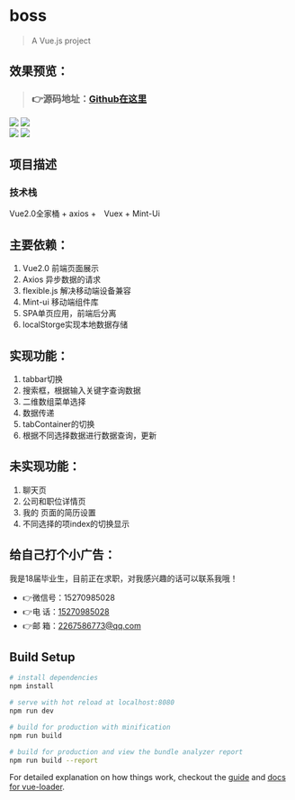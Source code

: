 
# boss

> A Vue.js project

## 效果预览：
>### 👉源码地址：[Github在这里]()
![](https://github.com/carolineLH/boss/blob/master/GIF5.gif)
![](https://github.com/carolineLH/boss/blob/master/GIF2.gif)<br>
![](https://github.com/carolineLH/boss/blob/master/GIF3.gif)
![](https://github.com/carolineLH/boss/blob/master/GIF4.gif)<br>

## 项目描述
### 技术栈
Vue2.0全家桶 + axios +　Vuex +  Mint-Ui 

## 主要依赖：
1. Vue2.0 前端页面展示
2. Axios 异步数据的请求
3. flexible.js 解决移动端设备兼容
4. Mint-ui 移动端组件库
5. SPA单页应用，前端后分离
6. localStorge实现本地数据存储

## 实现功能：
1. tabbar切换
2. 搜索框，根据输入关键字查询数据
3. 二维数组菜单选择
4. 数据传递
5. tabContainer的切换 
6. 根据不同选择数据进行数据查询，更新

## 未实现功能：
1. 聊天页
2. 公司和职位详情页
3. 我的 页面的简历设置
4. 不同选择的项index的切换显示

## 给自己打个小广告：
我是18届毕业生，目前正在求职，对我感兴趣的话可以联系我哦！

* 👉微信号：15270985028
* 👉电  话：<a href="tel:15270985028">15270985028</a> 
* 👉邮  箱：<a href=”mailto:2267586773@qq.com”>2267586773@qq.com</a> <br>


## Build Setup

``` bash
# install dependencies
npm install

# serve with hot reload at localhost:8080
npm run dev

# build for production with minification
npm run build

# build for production and view the bundle analyzer report
npm run build --report
```

For detailed explanation on how things work, checkout the [guide](http://vuejs-templates.github.io/webpack/) and [docs for vue-loader](http://vuejs.github.io/vue-loader).
